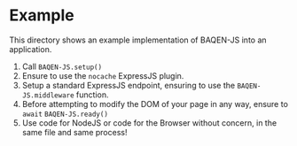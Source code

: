 # Example

This directory shows an example implementation of BAQEN-JS into an application.

1) Call `BAQEN-JS.setup()`
2) Ensure to use the `nocache` ExpressJS plugin.
3) Setup a standard ExpressJS endpoint, ensuring to use the `BAQEN-JS.middleware` function.
4) Before attempting to modify the DOM of your page in any way, ensure to `await` `BAQEN-JS.ready()`
5) Use code for NodeJS or code for the Browser without concern, in the same file and same process!

